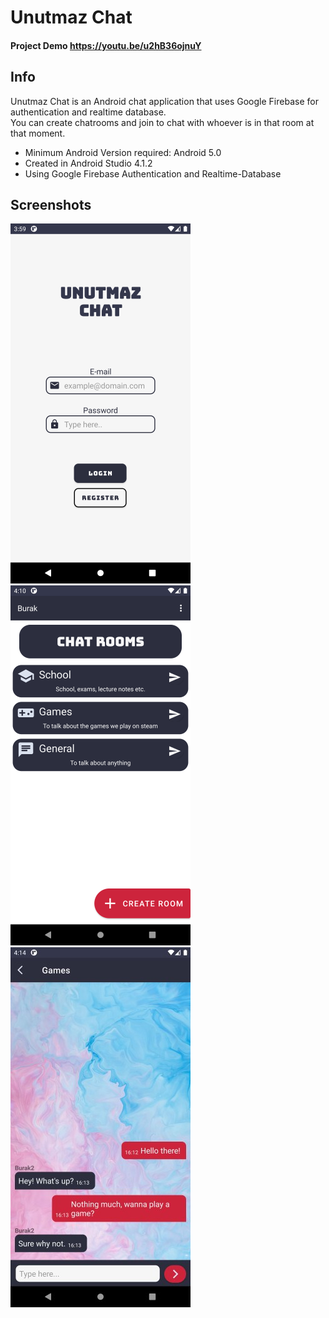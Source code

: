# Unutmaz Chat

#### Project Demo https://youtu.be/u2hB36ojnuY

## Info
Unutmaz Chat is an Android chat application that uses Google Firebase for authentication and realtime database. </br>
You can create chatrooms and join to chat with whoever is in that room at that moment. </br>
* Minimum Android Version required: Android 5.0
* Created in Android Studio 4.1.2
* Using Google Firebase Authentication and Realtime-Database

## Screenshots
![Screenshot](app_ss1.png)
![Screenshot](app_ss2.png)
![Screenshot](app_ss3.jpg)
